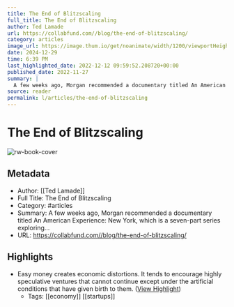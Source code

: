 ```yaml
---
title: The End of Blitzscaling
full_title: The End of Blitzscaling
author: Ted Lamade
url: https://collabfund.com//blog/the-end-of-blitzscaling/
category: articles
image_url: https://image.thum.io/get/noanimate/width/1200/viewportHeight/628/viewportWidth/1200/https://collabfund.com/blog/the-end-of-blitzscaling/?covershot
date: 2024-12-29
time: 6:39 PM
last_highlighted_date: 2022-12-12 09:59:52.208720+00:00
published_date: 2022-11-27
summary: |
  A few weeks ago, Morgan recommended a documentary titled An American Experience: New York, which is a seven-part series exploring…
source: reader
permalink: l/articles/the-end-of-blitzscaling
---
```

# The End of Blitzscaling

![rw-book-cover](https://image.thum.io/get/noanimate/width/1200/viewportHeight/628/viewportWidth/1200/https://collabfund.com/blog/the-end-of-blitzscaling/?covershot)

## Metadata
- Author: [[Ted Lamade]]
- Full Title: The End of Blitzscaling
- Category: #articles
- Summary: A few weeks ago, Morgan recommended a documentary titled An American Experience: New York, which is a seven-part series exploring…
- URL: https://collabfund.com//blog/the-end-of-blitzscaling/

## Highlights
- Easy money creates economic distortions. It tends to encourage highly speculative ventures that cannot continue except under the artificial conditions that have given birth to them. ([View Highlight](https://read.readwise.io/read/01gm2wdj9p8cq6ea4xwwcfhkes))
    - Tags: [[economy]] [[startups]] 


